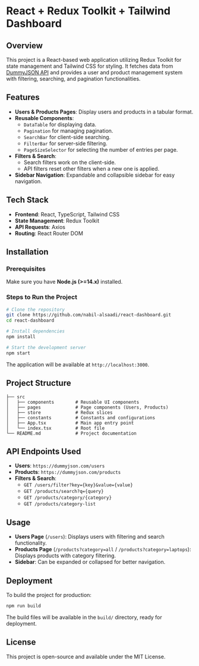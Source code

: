 # React + Redux Toolkit + Tailwind Dashboard

## Overview
This project is a React-based web application utilizing Redux Toolkit for state management and Tailwind CSS for styling. It fetches data from [DummyJSON API](https://dummyjson.com/) and provides a user and product management system with filtering, searching, and pagination functionalities.

## Features
- **Users & Products Pages**: Display users and products in a tabular format.
- **Reusable Components**:
  - `DataTable` for displaying data.
  - `Pagination` for managing pagination.
  - `SearchBar` for client-side searching.
  - `FilterBar` for server-side filtering.
  - `PageSizeSelector` for selecting the number of entries per page.
- **Filters & Search**:
  - Search filters work on the client-side.
  - API filters reset other filters when a new one is applied.
- **Sidebar Navigation**: Expandable and collapsible sidebar for easy navigation.

## Tech Stack
- **Frontend**: React, TypeScript, Tailwind CSS
- **State Management**: Redux Toolkit
- **API Requests**: Axios
- **Routing**: React Router DOM

## Installation

### Prerequisites
Make sure you have **Node.js (>=14.x)** installed.

### Steps to Run the Project
```sh
# Clone the repository
git clone https://github.com/nabil-alsaadi/react-dashboard.git
cd react-dashboard

# Install dependencies
npm install

# Start the development server
npm start
```

The application will be available at `http://localhost:3000`.

## Project Structure
```
├── src
│   ├── components        # Reusable UI components
│   ├── pages             # Page components (Users, Products)
│   ├── store             # Redux slices
│   ├── constants         # Constants and configurations
│   ├── App.tsx           # Main app entry point
│   └── index.tsx         # Root file
└── README.md             # Project documentation
```

## API Endpoints Used
- **Users**: `https://dummyjson.com/users`
- **Products**: `https://dummyjson.com/products`
- **Filters & Search**:
  - `GET /users/filter?key={key}&value={value}`
  - `GET /products/search?q={query}`
  - `GET /products/category/{category}`
  - `GET /products/category-list`

## Usage
- **Users Page** (`/users`): Displays users with filtering and search functionality.
- **Products Page** (`/products?category=all` / `/products?category=laptops`): Displays products with category filtering.
- **Sidebar**: Can be expanded or collapsed for better navigation.

## Deployment
To build the project for production:
```sh
npm run build
```
The build files will be available in the `build/` directory, ready for deployment.

## License
This project is open-source and available under the MIT License.

